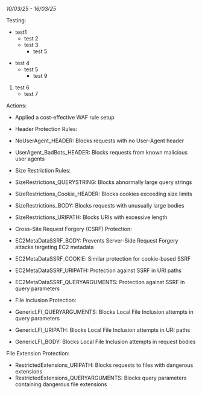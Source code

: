  _10/03/25 - 16/03/25_

Testing:
* test1
   * test 2
   * test 3
     * test 5
 
- test 4
   - test 5
      - test 9
 
 1. test 6
    - test 7



 Actions:

- Applied a cost-effective WAF rule setup
 - Header Protection Rules:
  - NoUserAgent_HEADER: Blocks requests with no User-Agent header
  - UserAgent_BadBots_HEADER: Blocks requests from known malicious user agents
 
 
 - Size Restriction Rules:
  - SizeRestrictions_QUERYSTRING: Blocks abnormally large query strings
  - SizeRestrictions_Cookie_HEADER: Blocks cookies exceeding size limits
  - SizeRestrictions_BODY: Blocks requests with unusually large bodies
  - SizeRestrictions_URIPATH: Blocks URIs with excessive length
 
 
 - Cross-Site Request Forgery (CSRF) Protection:
  - EC2MetaDataSSRF_BODY: Prevents Server-Side Request Forgery attacks targeting EC2 metadata
  - EC2MetaDataSSRF_COOKIE: Similar protection for cookie-based SSRF
  - EC2MetaDataSSRF_URIPATH: Protection against SSRF in URI paths
  - EC2MetaDataSSRF_QUERYARGUMENTS: Protection against SSRF in query parameters
 
 
 - File Inclusion Protection:
  - GenericLFI_QUERYARGUMENTS: Blocks Local File Inclusion attempts in query parameters
  - GenericLFI_URIPATH: Blocks Local File Inclusion attempts in URI paths
  - GenericLFI_BODY: Blocks Local File Inclusion attempts in request bodies
 
 
 File Extension Protection:
 - RestrictedExtensions_URIPATH: Blocks requests to files with dangerous extensions
 - RestrictedExtensions_QUERYARGUMENTS: Blocks query parameters containing dangerous file extensions
